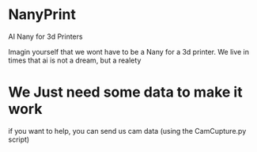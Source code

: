 # NanyPrint
AI Nany for 3d Printers

Imagin yourself that we wont have to be a Nany for a 3d printer.
We live in times that ai is not a dream, but a realety

# We Just need some data to make it work
if you want to help, you can send us cam data (using the CamCupture.py script)
